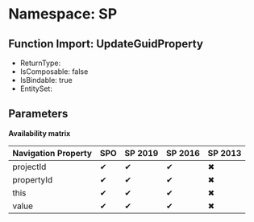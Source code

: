 # Namespace: SP

## Function Import: UpdateGuidProperty

- ReturnType: 
- IsComposable: false
- IsBindable: true
- EntitySet: 

## Parameters

**Availability matrix**

Navigation Property | SPO | SP 2019 | SP 2016 | SP 2013
----------|-----|---------|---------|--------
projectId | ✔ | ✔ | ✔ | ✖
propertyId | ✔ | ✔ | ✔ | ✖
this | ✔ | ✔ | ✔ | ✖
value | ✔ | ✔ | ✔ | ✖
